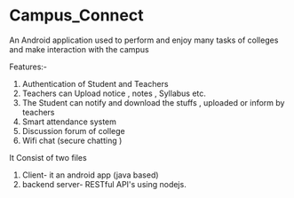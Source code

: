 # Campus_Connect

An Android application used to perform and enjoy many tasks of colleges and make interaction with the campus


Features:-
1. Authentication of Student and Teachers 
2. Teachers can Upload notice , notes , Syllabus etc.
3. The Student can notify and download the stuffs , uploaded or inform by teachers
4. Smart attendance system 
5. Discussion forum of college
6. Wifi chat (secure chatting )


It Consist of two files
1. Client-  it an android app (java based) 
2. backend server- RESTful API's using nodejs.

